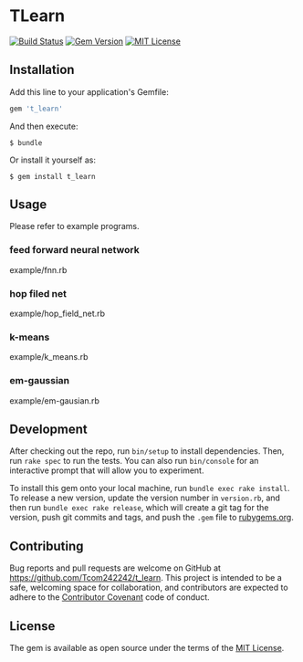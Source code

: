 # TLearn
[![Build Status](https://travis-ci.org/Tcom242242/t_learn.svg?branch=master)](https://travis-ci.org/Tcom242242/t_learn)
[![Gem Version](https://badge.fury.io/rb/t_learn.svg)](https://badge.fury.io/rb/t_learn)
[![MIT License](http://img.shields.io/badge/license-MIT-blue.svg?style=flat)](LICENSE)

## Installation

Add this line to your application's Gemfile:

```ruby
gem 't_learn'
```

And then execute:

    $ bundle

Or install it yourself as:

    $ gem install t_learn

## Usage
Please refer to example programs.
### feed forward neural network
example/fnn.rb
### hop filed net
example/hop_field_net.rb
### k-means
example/k_means.rb
### em-gaussian
example/em-gausian.rb

## Development

After checking out the repo, run `bin/setup` to install dependencies. Then, run `rake spec` to run the tests. You can also run `bin/console` for an interactive prompt that will allow you to experiment.

To install this gem onto your local machine, run `bundle exec rake install`. To release a new version, update the version number in `version.rb`, and then run `bundle exec rake release`, which will create a git tag for the version, push git commits and tags, and push the `.gem` file to [rubygems.org](https://rubygems.org).

## Contributing

Bug reports and pull requests are welcome on GitHub at https://github.com/Tcom242242/t_learn. This project is intended to be a safe, welcoming space for collaboration, and contributors are expected to adhere to the [Contributor Covenant](http://contributor-covenant.org) code of conduct.


## License

The gem is available as open source under the terms of the [MIT License](http://opensource.org/licenses/MIT).

